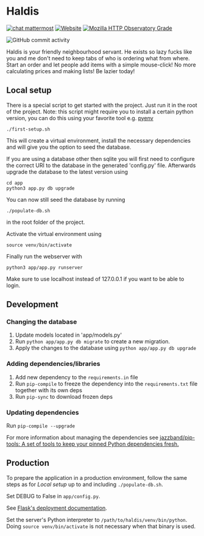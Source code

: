 Haldis
=======
[![chat mattermost](https://img.shields.io/badge/chat-mattermost-blue.svg)](https://mattermost.zeus.gent/zeus/channels/haldis)
[![Website](https://img.shields.io/website/https/haldis.zeus.gent.svg)](https://haldis.zeus.gent)
[![Mozilla HTTP Observatory Grade](https://img.shields.io/mozilla-observatory/grade-score/haldis.zeus.gent.svg?publish)](https://observatory.mozilla.org/analyze/haldis.zeus.gent)

![GitHub commit activity](https://img.shields.io/github/commit-activity/y/zeuswpi/haldis.svg)

Haldis is your friendly neighbourhood servant. He exists so lazy fucks like you and me don't need to keep tabs of who is ordering what from where.
Start an order and let people add items with a simple mouse-click!
No more calculating prices and making lists!
Be lazier today!

## Local setup

There is a special script to get started with the project. Just run it in the root of the project.
Note: this script might require you to install a certain python version, you can do this using your favorite tool e.g. [pyenv](https://github.com/pyenv/pyenv#simple-python-version-management-pyenv)

	./first-setup.sh

This will create a virtual environment, install the necessary dependencies and will give you the option to seed the database.

If you are using a database other then sqlite you will first need to configure the correct URI to the database in the generated 'config.py' file.
Afterwards upgrade the database to the latest version using

	cd app
	python3 app.py db upgrade

You can now still seed the database by running

	./populate-db.sh

in the root folder of the project.


Activate the virtual environment using

	source venv/bin/activate

Finally run the webserver with

	python3 app/app.py runserver

Make sure to use localhost instead of 127.0.0.1 if you want to be able to login.

## Development

### Changing the database

1. Update models located in 'app/models.py'
2. Run `python app/app.py db migrate` to create a new migration.
3. Apply the changes to the database using `python app/app.py db upgrade`

### Adding dependencies/libraries

1. Add new dependency to the `requirements.in` file
2. Run `pip-compile` to freeze the dependency into the `requirements.txt` file together with its own deps
3. Run `pip-sync` to download frozen deps

### Updating dependencies
Run `pip-compile --upgrade`

For more information about managing the dependencies see [jazzband/pip-tools: A set of tools to keep your pinned Python dependencies fresh.](https://github.com/jazzband/pip-tools)

## Production
To prepare the application in a production environment, follow the same steps as for *Local setup* up to and including `./populate-db.sh`.

Set DEBUG to False in `app/config.py`.

See [Flask's deployment documentation](https://flask.palletsprojects.com/en/1.1.x/deploying/#self-hosted-options).

Set the server's Python interpreter to `/path/to/haldis/venv/bin/python`. Doing `source venv/bin/activate` is not necessary when that binary is used.
